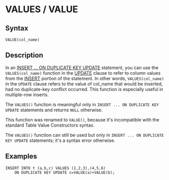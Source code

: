 
# VALUES / VALUE

## Syntax


```
VALUE(col_name)
```

## Description


In an [INSERT ... ON DUPLICATE KEY UPDATE](../../../data-manipulation/inserting-loading-data/insert-on-duplicate-key-update.md) statement, you can use the `VALUES(col_name)` function in the [UPDATE](../../../data-manipulation/changing-deleting-data/update.md) clause to refer to column values from the [INSERT](../../../data-manipulation/inserting-loading-data/insert.md) portion of the statement. In other words, `VALUES(col_name)` in the `UPDATE` clause refers to the value of col_name that would be inserted, had no duplicate-key conflict occurred. This function is especially useful in multiple-row inserts.


The `VALUES()` function is meaningful only in `INSERT ... ON DUPLICATE KEY UPDATE` statements and returns `NULL` otherwise.


This function was renamed to `VALUE()`, because it's incompatible with the standard Table Value Constructors syntax.


The `VALUES()` function can still be used but only in `INSERT ... ON DUPLICATE KEY UPDATE` statements; it's a syntax error otherwise.


## Examples


```
INSERT INTO t (a,b,c) VALUES (1,2,3),(4,5,6)
    ON DUPLICATE KEY UPDATE c=VALUE(a)+VALUE(b);
```
